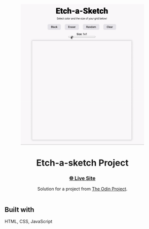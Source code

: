 <div align="center"><img src="etch-a-sketch.gif" width="400px"></img></div>
<h1 align="center">Etch-a-sketch Project</h1>

<div align="center">
  <h3>
    <a href="https://waynetasaki.github.io/etch-a-sketch/">🌐 Live Site </a>
  </h3>
</div>
<div align="center">
   Solution for a project from  <a href="https://www.theodinproject.com/" target="_blank">The Odin Project</a>.
</div>
<br>

## Built with

<p>HTML, CSS, JavaScript</p>